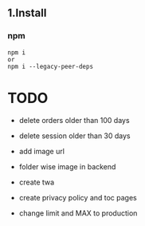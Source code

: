 ## 1.Install

### npm

```
npm i
or
npm i --legacy-peer-deps
```

# TODO

- delete orders older than 100 days
- delete session older than 30 days

- add image url
- folder wise image in backend
- create twa
- create privacy policy and toc pages
- change limit and MAX to production
